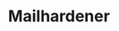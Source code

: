 ---
logohandle: mailhardener
sort: mailhardener
title: Mailhardener
twitter: https://x.com/mailhardener
website: https://www.mailhardener.com/
---